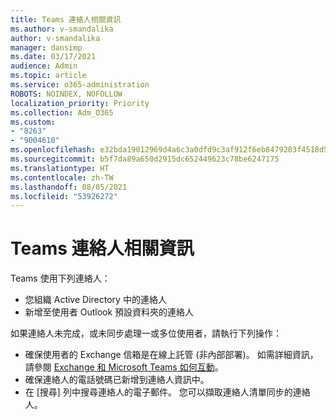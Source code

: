 ```yaml
---
title: Teams 連絡人相關資訊
ms.author: v-smandalika
author: v-smandalika
manager: dansimp
ms.date: 03/17/2021
audience: Admin
ms.topic: article
ms.service: o365-administration
ROBOTS: NOINDEX, NOFOLLOW
localization_priority: Priority
ms.collection: Adm_O365
ms.custom:
- "8263"
- "9004610"
ms.openlocfilehash: e32bda19012969d4a6c3a0dfd9c3af912f6eb8479203f4518d55727163266086
ms.sourcegitcommit: b5f7da89a650d2915dc652449623c78be6247175
ms.translationtype: HT
ms.contentlocale: zh-TW
ms.lasthandoff: 08/05/2021
ms.locfileid: "53926272"
---
```

# <a name="information-about-teams-contacts"></a>Teams 連絡人相關資訊

Teams 使用下列連絡人：

- 您組織 Active Directory 中的連絡人
- 新增至使用者 Outlook 預設資料夾的連絡人

如果連絡人未完成，或未同步處理一或多位使用者，請執行下列操作：

- 確保使用者的 Exchange 信箱是在線上託管 (非內部部署)。 如需詳細資訊，請參閱 [Exchange 和 Microsoft Teams 如何互動](/microsoftteams/exchange-teams-interact)。
- 確保連絡人的電話號碼已新增到連絡人資訊中。
- 在 [搜尋] 列中搜尋連絡人的電子郵件。 您可以擷取連絡人清單同步的連絡人。


